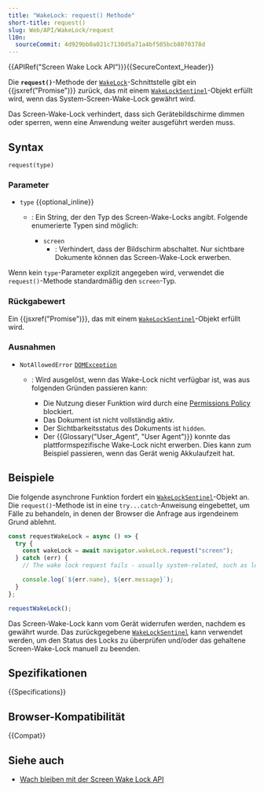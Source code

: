 ```yaml
---
title: "WakeLock: request() Methode"
short-title: request()
slug: Web/API/WakeLock/request
l10n:
  sourceCommit: 4d929bb0a021c7130d5a71a4bf505bcb8070378d
---
```


{{APIRef("Screen Wake Lock API")}}{{SecureContext_Header}}

Die **`request()`**-Methode der [`WakeLock`](/de/docs/Web/API/WakeLock)-Schnittstelle gibt ein {{jsxref("Promise")}} zurück, das mit einem [`WakeLockSentinel`](/de/docs/Web/API/WakeLockSentinel)-Objekt erfüllt wird, wenn das System-Screen-Wake-Lock gewährt wird.

Das Screen-Wake-Lock verhindert, dass sich Gerätebildschirme dimmen oder sperren, wenn eine Anwendung weiter ausgeführt werden muss.

## Syntax

```js-nolint
request(type)
```

### Parameter

- `type` {{optional_inline}}

  - : Ein String, der den Typ des Screen-Wake-Locks angibt. Folgende enumerierte Typen sind möglich:

    - `screen`
      - : Verhindert, dass der Bildschirm abschaltet.
        Nur sichtbare Dokumente können das Screen-Wake-Lock erwerben.

Wenn kein `type`-Parameter explizit angegeben wird, verwendet die `request()`-Methode standardmäßig den `screen`-Typ.

### Rückgabewert

Ein {{jsxref("Promise")}}, das mit einem [`WakeLockSentinel`](/de/docs/Web/API/WakeLockSentinel)-Objekt erfüllt wird.

### Ausnahmen

- `NotAllowedError` [`DOMException`](/de/docs/Web/API/DOMException)

  - : Wird ausgelöst, wenn das Wake-Lock nicht verfügbar ist, was aus folgenden Gründen passieren kann:

    - Die Nutzung dieser Funktion wird durch eine [Permissions Policy](/de/docs/Web/HTTP/Guides/Permissions_Policy) blockiert.
    - Das Dokument ist nicht vollständig aktiv.
    - Der Sichtbarkeitsstatus des Dokuments ist `hidden`.
    - Der {{Glossary("User_Agent", "User Agent")}} konnte das plattformspezifische Wake-Lock nicht erwerben.
      Dies kann zum Beispiel passieren, wenn das Gerät wenig Akkulaufzeit hat.

## Beispiele

Die folgende asynchrone Funktion fordert ein [`WakeLockSentinel`](/de/docs/Web/API/WakeLockSentinel)-Objekt an. Die `request()`-Methode ist in eine `try...catch`-Anweisung eingebettet, um Fälle zu behandeln, in denen der Browser die Anfrage aus irgendeinem Grund ablehnt.

```js
const requestWakeLock = async () => {
  try {
    const wakeLock = await navigator.wakeLock.request("screen");
  } catch (err) {
    // The wake lock request fails - usually system-related, such as low battery.

    console.log(`${err.name}, ${err.message}`);
  }
};

requestWakeLock();
```

Das Screen-Wake-Lock kann vom Gerät widerrufen werden, nachdem es gewährt wurde. Das zurückgegebene [`WakeLockSentinel`](/de/docs/Web/API/WakeLockSentinel) kann verwendet werden, um den Status des Locks zu überprüfen und/oder das gehaltene Screen-Wake-Lock manuell zu beenden.

## Spezifikationen

{{Specifications}}

## Browser-Kompatibilität

{{Compat}}

## Siehe auch

- [Wach bleiben mit der Screen Wake Lock API](https://developer.chrome.com/docs/capabilities/web-apis/wake-lock/)
